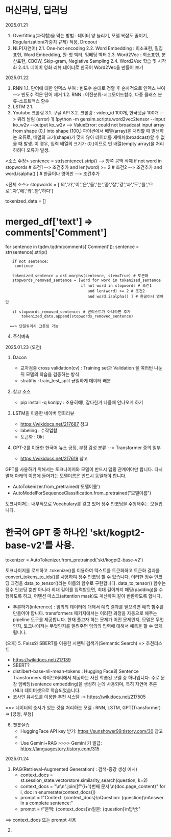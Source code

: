 # 머신러닝, 딥러닝


2025.01.21
1. Overfitting(과적합)을 막는 방법 : 데이터 양 늘리기, 모델 복잡도 줄이기, Regularization(가중치 규제) 적용, Dropout
2. NLP(자연어)
   2.1. One-hot encoding
   2.2. Word Embedding : 희소표현, 밀집표현, Word Embedding, 원-핫 벡터, 임베딩 벡터
   2.3. Word2Vec : 희소표현, 분산표현, CBOW, Skip-gram, Negiative Sampling
   2.4. Word2Vec 학습 및 시각화
     2.4.1. 네이버 영화 리뷰 데이터로 한국어 Word2Vec을 만들어 보기

2025.01.22
1. RNN
   1.1. 단어에 대한 인덱스 부여 : 빈도수 순대로 정렬 후 순차적으로 인덱스 부여 --> 빈도수 적은 단어 제거
   1.2. RNN : 이진분류-시그모이드함수, 다중 클래스 분류-소프트맥스 함수
2. LSTM
   2.1. 
3. Youtube 크롤링
   3.1. 구글 API
   3.2. 크롤링 : video_id 100개, 한국댓글 100개 --> 쿼리 날림
                (error)
                  1) !python -m gensim.scripts.word2vec2tensor --input ko_w2v --output ko_w2v --> ValueError: could not broadcast input array from shape (0,) into shape                            (100,)
                     파이썬에서 배열(array)을 처리할 때 발생하는 오류로, 배열의 크기(shape)가 맞지 않아 데이터를 재배치(broadcast)할 수 없을 때 발생.
                     이 경우, 입력 배열의 크기가 (0,)이므로 빈 배열(empty array)을 처리하려다 오류가 발생.

  <소스 수정> 
   sentence = str(sentence).strip() --> 양쪽 공백 삭제
   if not word in stopwords # 조건1 --> 조건추가
   and len(word) >= 2 # 조건2 --> 조건추가
   and word.isalpha() ] # 한글이나 영어만 --> 조건추가

  <전체 소스>
   stopwords = ['의','가','이','은','들','는','좀','잘','걍','과','도','를','으로','자','에','와','한','하다']

   tokenized_data = []
   # merged_df['text'] => comments['Comment']
   for sentence in tqdm.tqdm(comments['Comment']):
       sentence = str(sentence).strip()

       if not sentence:
        continue
   
       tokenized_sentence = okt.morphs(sentence, stem=True) # 토큰화
       stopwords_removed_sentence = [word for word in tokenized_sentence
                                     if not word in stopwords # 조건1 
                                        and len(word) >= 2 # 조건2
                                        and word.isalpha() ] # 한글이나 영어만 
                                     
       if stopwords_removed_sentence: # 빈리스트가 아니라면 추가
           tokenized_data.append(stopwords_removed_sentence)

      ==> 단일쿼리시 크롤링 가능

   4. 주식예측

2025.01.23
(오전)
1. Dacon
   - 교차검증 cross validation(cv) : Training set과 Validation 을 여러번 나눈 뒤 모델의 학습을 검증하는 방식
   - stratifiy : train_test_split 균일하게 데이터 배분
  
2. 참고 소스
   - pip install -q konlpy : 조용히해!, 잡다한거 나올때 안나오게 하기
  

3. LSTM을 이용한 네이버 영화리뷰
   - https://wikidocs.net/217687 참고
   - labeling : 수작업함
   - 토근화 : Okt

4. GPT-2를 이용한 한국어 뉴스 긍정, 부정 감성 분류 --> Transformer 중의 일부
   - https://wikidocs.net/217619 참고
   
GPT를 사용하기 위해서는 토크나이저와 모델이 반드시 맵핑 관계여야만 합니다. 다시 말해 아래의 이름에 들어가는 모델이름은 반드시 동일해야 합니다.

- AutoTokenizer.from_pretrained('모델이름')
- AutoModelForSequenceClassification.from_pretrained("모델이름")

토크나이저는 내부적으로 Vocabulary를 갖고 있어 정수 인코딩을 수행해주는 모듈입니다.

# 한국어 GPT 중 하나인 'skt/kogpt2-base-v2'를 사용.
tokenizer = AutoTokenizer.from_pretrained('skt/kogpt2-base-v2')

토크나이저를 로드하고 .tokenize()를 이용하여 텍스트를 토큰화하고 토큰화 결과를 convert_tokens_to_ids()를 사용하여 정수 인코딩 할 수 있습니다. 이러한 정수 인코딩 과정을 data_to_tensor()라는 이름의 함수로 구현합니다. data_to_tensor() 함수는 정수 인코딩 뿐만 아니라 최대 길이를 입력받으면, 최대 길이까지 패딩(padding)을 수행하도록 하고, 어텐션 마스크(attention mask)도 계산하여 같이 반환하도록 합니다.

   - 추론하기(inference) : 임의의 데이터에 대해서 예측 결과를 얻으려면 예측 함수를 만들어야 합니다. transformers 패키지에서는 이러한 과정을 자동으로 해주는 pipeline 도구를 제공합니다.                            현재 풀고자 하는 문제가 어떤 문제인지, 모델은 무엇인지, 토크나이저는 무엇인지를 알려주면 임의의 입력에 대해서 예측을 할 수 있게됩니다.

(오후)
5. Faiss와 SBERT를 이용한 시맨틱 검색기(Semantic Search) => 추천리스트
   - https://wikidocs.net/217139
   - SBERT?
   - distilbert-base-nli-mean-tokens : Hugging Face의 Sentence Transformers 라이브러리에서 제공하는 사전 학습된 모델 중 하나입니다. 주로 문장 임베딩(sentence embedding)을 생성하                                         는데 사용되며, 특히 자연어 추론(NLI) 데이터셋으로 학습되었습니다.
   - 코사인 유사도를 이용한 추천 시스템
     -> https://wikidocs.net/217505

==> 데이터의 순서가 있는 것을 처리하는 모델 : RNN, LSTM, GPT(Transformer) => [긍정, 부정]


6. 챗봇실습
   - HuggingFace API key 받기: https://sunshower99.tistory.com/30 참고
   - 
   - Use Gemini+RAG >>>> Gemini 키 발급: https://languagestory.tistory.com/315
  

2025.01.24

1. RAG(Retrieval-Augmented Generation) : 검색-증강 생성
예시)
   - context_docs = st.session_state.vectorstore.similarity_search(question, k=2)
   - context_docs = "\n\n".join([f"{i+1}번째 문서:\n{doc.page_content}" for i, doc in enumerate(context_docs)])
   - prompt = f"Context: {context_docs}\nQuestion: {question}\nAnswer in a complete sentence:"
   - prompt = f"문맥: {context_docs}\n질문: {question}\n답변:"
  
==> context_docs 또는 prompt 사용

2. 

   

   
